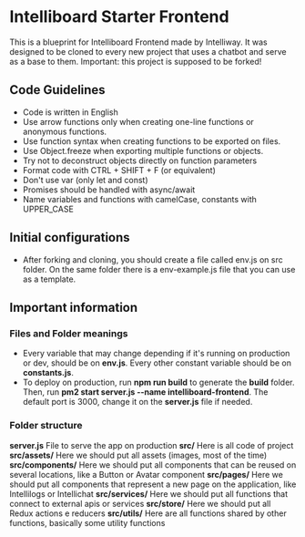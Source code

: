 # Intelliboard Starter Frontend

This is a blueprint for Intelliboard Frontend made by Intelliway. It was designed to be cloned to every new project that uses a chatbot and serve as a base to them.
Important: this project is supposed to be forked!

## Code Guidelines
 - Code is written in English
 - Use arrow functions only when creating one-line functions or anonymous functions.
 - Use function syntax when creating functions to be exported on files.
 - Use Object.freeze when exporting multiple functions or objects.
 - Try not to deconstruct objects directly on function parameters
 - Format code with CTRL + SHIFT + F (or equivalent)
 - Don't use var (only let and const)
 - Promises should be handled with async/await
 - Name variables and functions with camelCase, constants with UPPER_CASE

 ## Initial configurations
 - After forking and cloning, you should create a file called env.js on src folder. On the same folder there is a env-example.js file that you can use as a template.

## Important information
### Files and Folder meanings
 - Every variable that may change depending if it's running on production or dev, should be on **env.js**. Every other constant variable should be on **constants.js**.
 - To deploy on production, run **npm run build** to generate the **build** folder. Then, run **pm2 start server.js --name intelliboard-frontend**. The default port is 3000, change it on the **server.js** file if needed.

### Folder structure
**server.js** File to serve the app on production
**src/** Here is all code of project
**src/assets/** Here we should put all assets (images, most of the time)
**src/components/** Here we should put all components that can be reused on several locations, like a Button or Avatar component
**src/pages/** Here we should put all components that represent a new page on the application, like Intellilogs or Intellichat
**src/services/** Here we should put all functions that connect to external apis or services
**src/store/** Here we should put all Redux actions e reducers
**src/utils/** Here are all functions shared by other functions, basically some utility functions